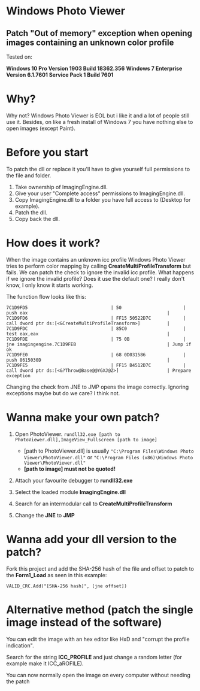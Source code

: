 # Windows Photo Viewer
## Patch "Out of memory" exception when opening images containing an unknown color profile

Tested on: 

**Windows 10 Pro Version 1903 Build 18362.356**
**Windows 7 Enterprise Version 6.1.7601 Service Pack 1 Build 7601**

# Why?

Why not?
Windows Photo Viewer is EOL but i like it and a lot of people still use it. Besides, on like a fresh install of Windows 7 you have nothing else to open images (except Paint).

# Before you start

To patch the dll or replace it you'll have to give yourself full permissions to the file and folder.

1) Take ownership of ImagingEngine.dll.
2) Give your user "Complete access" permissions to ImagingEngine.dll.
3) Copy ImagingEngine.dll to a folder you have full access to (Desktop for example).
4) Patch the dll.
5) Copy back the dll.

# How does it work?

When the image contains an unknown icc profile Windows Photo Viewer tries to perform color mapping by calling **CreateMultiProfileTransform** but fails. We can patch the check to ignore the invalid icc profile.
What happens if we ignore the invalid profile? Does it use the default one? I really don't know, I only know it starts working.

The function flow looks like this:

```
7C1D9FD5                               | 50                       | push eax                                                    |
7C1D9FD6                               | FF15 50522D7C            | call dword ptr ds:[<&CreateMultiProfileTransform>]          |
7C1D9FDC                               | 85C0                     | test eax,eax                                                |
7C1D9FDE                               | 75 0B                    | jne imagingengine.7C1D9FEB                                  | Jump if ok
7C1D9FE0                               | 68 0D031586              | push 8615030D                                               |
7C1D9FE5                               | FF15 B4512D7C            | call dword ptr ds:[<&?Throw@Base@@YGXJ@Z>]                  | Prepare exception
```

Changing the check from JNE to JMP opens the image correctly. Ignoring exceptions maybe but do we care? I think not.

# Wanna make your own patch?

1) Open PhotoViewer. ```rundll32.exe [path to PhotoViewer.dll],ImageView_Fullscreen [path to image]```

    - [path to PhotoViewer.dll] is usually ```"C:\Program Files\Windows Photo Viewer\PhotoViewer.dll"``` or ```"C:\Program Files (x86)\Windows Photo Viewer\PhotoViewer.dll"```
    - **[path to image] must not be quoted!**

2) Attach your favourite debugger to **rundll32.exe**
3) Select the loaded module **ImagingEngine.dll**
4) Search for an intermodular call to **CreateMultiProfileTransform**
5) Change the **JNE** to **JMP**

# Wanna add your dll version to the patch?

Fork this project and add the SHA-256 hash of the file and offset to patch to the **Form1_Load** as seen in this example:

```vb.net
VALID_CRC.Add("[SHA-256 hash]", [jne offset])
```

# Alternative method (patch the single image instead of the software)

You can edit the image with an hex editor like HxD and "corrupt the profile indication".

Search for the string **ICC_PROFILE** and just change a random letter (for example make it ICC_aROFILE).

You can now normally open the image on every computer without needing the patch